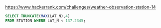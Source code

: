 https://www.hackerrank.com/challenges/weather-observation-station-14

```SQL
SELECT TRUNCATE(MAX(LAT_N),4)
FROM STATION WHERE LAT_N < 137.2345;
```
